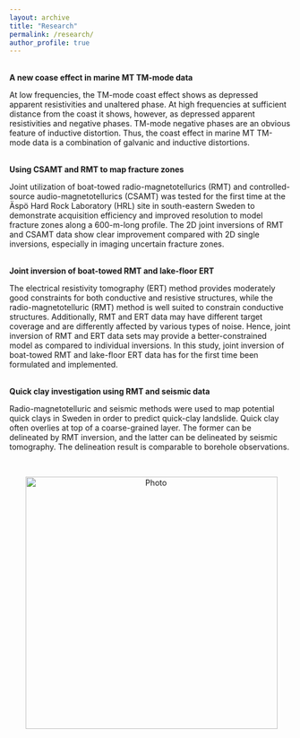 ```yaml
---
layout: archive
title: "Research" 
permalink: /research/ 
author_profile: true
---
```


<br>
<b>A new coase effect in marine MT TM-mode data</b> <br>

At low frequencies, the TM-mode coast effect shows as depressed apparent resistivities and unaltered phase. At high frequencies at sufficient distance from the coast it shows, however, as depressed apparent resistivities and negative phases. TM-mode negative phases are an obvious feature of inductive distortion. Thus, the coast effect in marine MT TM-mode data is a combination of galvanic and inductive distortions. 

<br>
<b>Using CSAMT and RMT to map fracture zones</b> <br>

Joint utilization of boat-towed radio-magnetotellurics (RMT) and controlled-source audio-magnetotellurics (CSAMT) was tested for the first time at the Äspö Hard Rock Laboratory (HRL) site in south-eastern Sweden to demonstrate acquisition efficiency and improved resolution to model fracture zones along a 600-m-long profile. The 2D joint inversions of RMT and CSAMT data show clear improvement compared with 2D single inversions, especially in imaging uncertain fracture zones.

<br>
<b>Joint inversion of boat-towed RMT and lake-floor ERT</b> <br>

The electrical resistivity tomography (ERT) method provides moderately good constraints for both conductive and resistive structures, while the radio-magnetotelluric (RMT) method is well suited to constrain conductive structures. Additionally, RMT and ERT data may have different target coverage and are differently affected by various types of noise. Hence, joint inversion of RMT and ERT data sets may provide a better-constrained model as compared to individual inversions. In this study, joint inversion of boat-towed RMT and lake-floor ERT data has for the first time been formulated and implemented.

<br>
<b>Quick clay investigation using RMT and seismic data</b> <br>

Radio-magnetotelluric and seismic methods were used to map potential quick clays in Sweden in order to predict quick-clay landslide. Quick clay often overlies at top of a coarse-grained layer. The former can be delineated by RMT inversion, and the latter can be delineated by seismic tomography. The delineation result is comparable to borehole observations.

<br>
<p align="center">
  <img src="https://?raw=true" alt="Photo" style="width: 450px;"/> 
</p>
